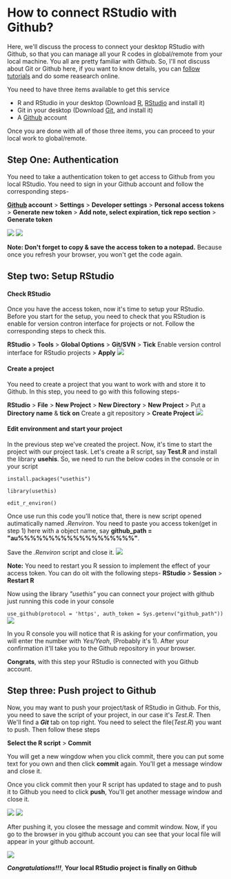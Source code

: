 # How to connect RStudio with Github?
Here, we'll discuss the process to connect your desktop RStudio with Github, so that you can manage all your R codes in global/remote from your local machine.
You all are pretty familiar with Github. So, I'll not discuss about Git or Github here, if you want to know details, you can [follow tutorials](https://www.youtube.com/watch?v=SWYqp7iY_Tc) and do some reasearch online.

You need to have three items available to get this service
* R and RStudio in your desktop (Download [R](https://cran.r-project.org/bin/windows/base/), [RStudio](https://www.rstudio.com/products/rstudio/download/) and install it)
* Git in your desktop (Download [Git](https://git-scm.com/downloads), and install it)
* A [Github](https://github.com/) account

Once you are done with all of those three items, you can proceed to your local work to global/remote.

## Step One: Authentication
You need to take a authentication token to get access to Github from you local RStudio. You need to sign in your Github account and follow the corresponding steps-

**[Github](https://github.com/) account** > **Settings** > **Developer settings** > **Personal access tokens** > **Generate new token** > **Add note, select expiration, tick repo section** > **Generate token**

![](P.png)
![](P2.png)

**Note: Don't forget to copy & save the access token to a notepad.** Because once you refresh your browser, you won't get the code again.

## Step two: Setup RStudio
#### Check RStudio
Once you have the access token, now it's time to setup your RStudio. Before you start for the setup, you need to check that you RStudion is enable for version contron interface for projects or not. Follow the corresponding steps to check this.

**RStudio** > **Tools** > **Global Options** > **Git/SVN** > **Tick** Enable version control interface for RStudio projects > **Apply**
![](P3.png)

#### Create a project
You need to create a project that you want to work with and store it to Github. In this step, you need to go with this following steps-

**RStudio** > **File** > **New Project** > **New Directory** > **New Project** > Put a **Directory name** & **tick on** Create a git repository > **Create Project**
![](P4.png)

#### Edit environment and start your project
In the previous step we've created the project. Now, it's time to start the project with our project task. Let's create a R script, say **Test.R** and install the library **usehis**. So, we need to run the below codes in the console or in your script

`install.packages("usethis")`

`library(usethis)`

`edit_r_environ()`

Once use run this code you'll notice that, there is new script opened autimatically named *.Renviron*. You need to paste you access token(get in step 1) here with a object name, 
say **github_path = "au%%%%%%%%%%%%%%%%%%%"**.

Save the *.Renviron* script and close it.
![](P5.png)

**Note:** You need to restart you R session to implement the effect of your access token. You can do oit with the following steps-
**RStudio** > **Session** > **Restart R**

Now using the library *"usethis"* you can connect your project with github just running this code in your console

`
use_github(protocol = 'https', auth_token = Sys.getenv("github_path"))
`
![](Done.png)

In you R console you will notice that R is asking for your confirmation, you will enter the number with *Yes/Yeah*, (Probably it's 1). After your confirmation it'll take you to the Github repository in your browser.


**Congrats**, with this step your RStudio is connected with you Github account.

## Step three: Push project to Github
Now, you may want to push your project/task of RStudio in Github. For this, you need to save the script of your project, in our case it's *Test.R*. Then We'll find a ***Git*** tab on top right. You need to select the file(*Test.R*) you want to push. Then follow these steps

**Select the R script** > **Commit**

You will get a new wingdow when you click commit, there you can put some text for you own and then click **commit** again. You'll get a message window and close it.

Once you click commit then your R script has updated to stage and to push it to Github you need to click **push**, You'll get another message window and close it.

![](P6.png)
![](P7.png)

After pushing it, you closee the message and commit window. Now, if you go to the browser in you github account you can see that your local file will appear in your github account.

![](Git.png)

***Congratulations!!!***, **Your local RStudio project is finally on Github**

